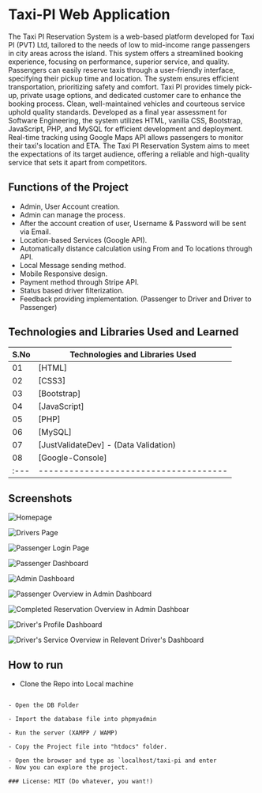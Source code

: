 # Taxi-PI Web Application

The Taxi PI Reservation System is a web-based platform developed for Taxi PI (PVT) Ltd, tailored to the needs of low to mid-income range passengers in city areas across the island. This system offers a streamlined booking experience, focusing on performance, superior service, and quality. Passengers can easily reserve taxis through a user-friendly interface, specifying their pickup time and location. The system ensures efficient transportation, prioritizing safety and comfort. Taxi PI provides timely pick-up, private usage options, and dedicated customer care to enhance the booking process. Clean, well-maintained vehicles and courteous service uphold quality standards. Developed as a final year assessment for Software Engineering, the system utilizes HTML, vanilla CSS, Bootstrap, JavaScript, PHP, and MySQL for efficient development and deployment. Real-time tracking using Google Maps API allows passengers to monitor their taxi's location and ETA. The Taxi PI Reservation System aims to meet the expectations of its target audience, offering a reliable and high-quality service that sets it apart from competitors.

## Functions of the Project

- Admin, User Account creation.
- Admin can manage the process.
- After the account creation of user, Username & Password will be sent via Email.
- Location-based Services (Google API).
- Automatically distance calculation using From and To locations through API.
- Local Message sending method.
- Mobile Responsive design.
- Payment method through Stripe API.
- Status based driver filterization.
- Feedback providing implementation. (Passenger to Driver and Driver to Passenger)

## Technologies and Libraries Used and Learned

| S.No | Technologies and Libraries Used       |
| :--- | ------------------------------------- |
| 01   | [HTML]                                |
| 02   | [CSS3]                                |
| 03   | [Bootstrap]                           |
| 04   | [JavaScript]                          |
| 05   | [PHP]                                 |
| 06   | [MySQL]                               |
| 07   | [JustValidateDev] - (Data Validation) |
| 08   | [Google-Console]                      |
| :--- | ------------------------------------- |

## Screenshots

![Homepage](./screenshots/1.png)

![Drivers Page](./screenshots/2.png)

![Passenger Login Page](./screenshots/3.png)

![Passenger Dashboard](./screenshots/4.png)

![Admin Dashboard](./screenshots/5.png)

![Passenger Overview in Admin Dashboard](./screenshots/6.png)

![Completed Reservation Overview in Admin Dashboar](./screenshots/7.png)

![Driver's Profile Dashboard](./screenshots/8.png)

![Driver's Service Overview in Relevent Driver's Dashboard](./screenshots/9.png)

## How to run

- Clone the Repo into Local machine

```

- Open the DB Folder

- Import the database file into phpmyadmin

- Run the server (XAMPP / WAMP)

- Copy the Project file into "htdocs" folder.

- Open the browser and type as `localhost/taxi-pi and enter
- Now you can explore the project.

### License: MIT (Do whatever, you want!)


